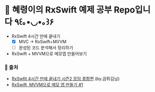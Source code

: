 # 🍏 혜령이의 RxSwift 예제 공부 Repo입니다 ٩꒰｡•◡•｡꒱۶


- RxSwift 4시간 만에 끝내기
    - [x]  MVC → RxSwift+MVVM
    - [ ]  완성된 코드 분석해서 정리하기

- RxSwift + MVVM으로 메모앱 만들어보기 

### 📍 출처

- [RxSwfit 4시간 만에 끝내기 시즌2 모임 종합편](https://www.youtube.com/watch?v=iHKBNYMWd5I) (by.곰튀김님)
- [RxSwift, MVVM으로 메모 앱 만들기 #1](https://www.youtube.com/watch?v=0nxB89qBpl4&t=2s)
